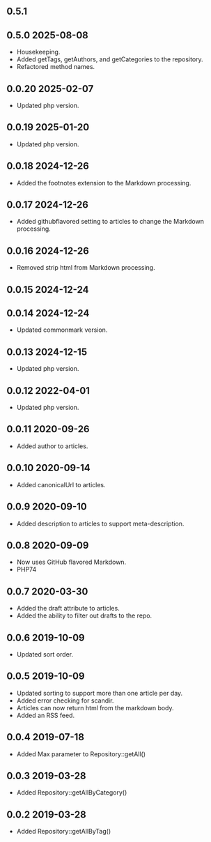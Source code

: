 ## 0.5.1

## 0.5.0 2025-08-08

* Housekeeping.
* Added getTags, getAuthors, and getCategories to the repository.
* Refactored method names.

## 0.0.20 2025-02-07
* Updated php version.

## 0.0.19 2025-01-20
* Updated php version.

## 0.0.18 2024-12-26
* Added the footnotes extension to the Markdown processing.

## 0.0.17 2024-12-26
* Added githubflavored setting to articles to change the Markdown processing.

## 0.0.16 2024-12-26
* Removed strip html from Markdown processing.

## 0.0.15 2024-12-24

## 0.0.14 2024-12-24
* Updated commonmark version.

## 0.0.13 2024-12-15
* Updated php version.

## 0.0.12 2022-04-01
* Updated php version.

## 0.0.11 2020-09-26
* Added author to articles.

## 0.0.10 2020-09-14
* Added canonicalUrl to articles.

## 0.0.9 2020-09-10
* Added description to articles to support meta-description.

## 0.0.8 2020-09-09
* Now uses GitHub flavored Markdown.
* PHP74

## 0.0.7 2020-03-30
* Added the draft attribute to articles.
* Added the ability to filter out drafts to the repo.

## 0.0.6 2019-10-09
* Updated sort order.

## 0.0.5 2019-10-09

* Updated sorting to support more than one article per day.
* Added error checking for scandir.
* Articles can now return html from the markdown body.
* Added an RSS feed.

## 0.0.4 2019-07-18

* Added Max parameter to Repository::getAll()

## 0.0.3 2019-03-28

* Added Repository::getAllByCategory()

## 0.0.2 2019-03-28

* Added Repository::getAllByTag()
